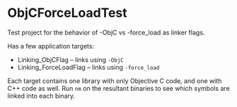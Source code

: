 # ObjCForceLoadTest

Test project for the behavior of -ObjC vs -force_load as linker flags.

Has a few application targets:

- Linking_ObjCFlag – links using ```-ObjC```
- Linking_ForceLoadFlag – links using ```-force_load```

Each target contains one library with only Objective C code, and one 
with C++ code as well. Run ```nm``` on the resultant binaries to see 
which symbols are linked into each binary.

